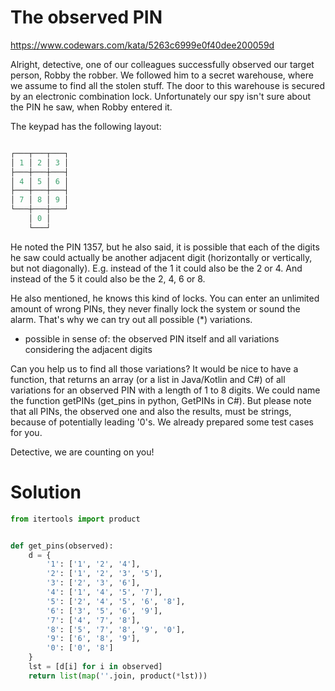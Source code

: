 # The observed PIN

https://www.codewars.com/kata/5263c6999e0f40dee200059d

Alright, detective, one of our colleagues successfully observed our target person, Robby the robber. We followed him to
a secret warehouse, where we assume to find all the stolen stuff. The door to this warehouse is secured by an electronic
combination lock. Unfortunately our spy isn't sure about the PIN he saw, when Robby entered it.

The keypad has the following layout:

```python

┌───┬───┬───┐
│ 1 │ 2 │ 3 │
├───┼───┼───┤
│ 4 │ 5 │ 6 │
├───┼───┼───┤
│ 7 │ 8 │ 9 │
└───┼───┼───┘
    │ 0 │
    └───┘
```

He noted the PIN 1357, but he also said, it is possible that each of the digits he saw could actually be another
adjacent digit (horizontally or vertically, but not diagonally). E.g. instead of the 1 it could also be the 2 or 4. And
instead of the 5 it could also be the 2, 4, 6 or 8.

He also mentioned, he knows this kind of locks. You can enter an unlimited amount of wrong PINs, they never finally lock
the system or sound the alarm. That's why we can try out all possible (*) variations.

* possible in sense of: the observed PIN itself and all variations considering the adjacent digits

Can you help us to find all those variations? It would be nice to have a function, that returns an array (or a list in
Java/Kotlin and C#) of all variations for an observed PIN with a length of 1 to 8 digits. We could name the function
getPINs (get_pins in python, GetPINs in C#). But please note that all PINs, the observed one and also the results, must
be strings, because of potentially leading '0's. We already prepared some test cases for you.

Detective, we are counting on you!

# Solution

```python
from itertools import product


def get_pins(observed):
    d = {
        '1': ['1', '2', '4'],
        '2': ['1', '2', '3', '5'],
        '3': ['2', '3', '6'],
        '4': ['1', '4', '5', '7'],
        '5': ['2', '4', '5', '6', '8'],
        '6': ['3', '5', '6', '9'],
        '7': ['4', '7', '8'],
        '8': ['5', '7', '8', '9', '0'],
        '9': ['6', '8', '9'],
        '0': ['0', '8']
    }
    lst = [d[i] for i in observed]
    return list(map(''.join, product(*lst)))
```